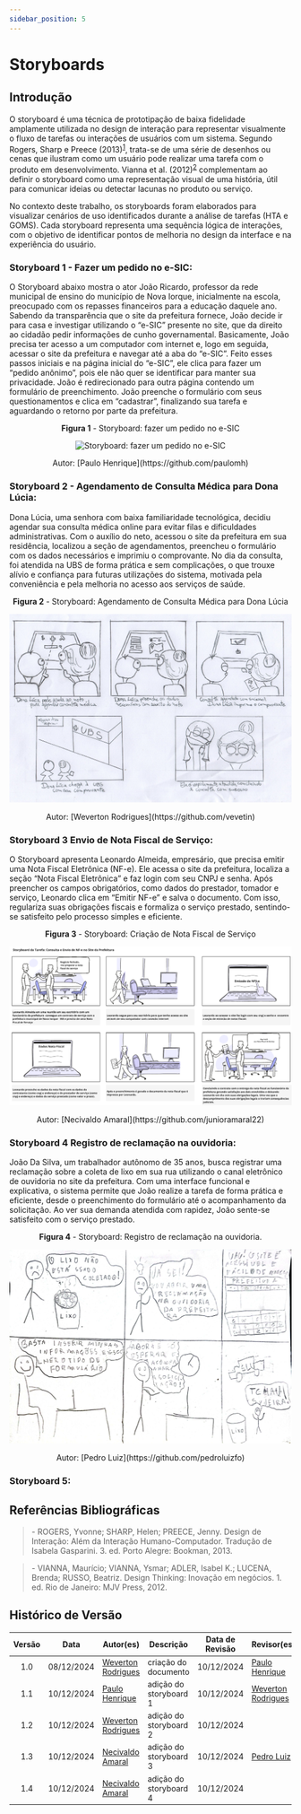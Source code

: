 ```yaml
---
sidebar_position: 5
---
```


# Storyboards

## Introdução

O storyboard é uma técnica de prototipação de baixa fidelidade amplamente utilizada no design de interação para representar visualmente o fluxo de tarefas ou interações de usuários com um sistema. Segundo Rogers, Sharp e Preece (2013)<sup>[1](../nivel01/storyboards.md#referências-bibliográficas)</sup>, trata-se de uma série de desenhos ou cenas que ilustram como um usuário pode realizar uma tarefa com o produto em desenvolvimento. Vianna et al. (2012)<sup>[2](../nivel01/storyboards.md#referências-bibliográficas)</sup> complementam ao definir o storyboard como uma representação visual de uma história, útil para comunicar ideias ou detectar lacunas no produto ou serviço.

No contexto deste trabalho, os storyboards foram elaborados para visualizar cenários de uso identificados durante a análise de tarefas (HTA e GOMS). Cada storyboard representa uma sequência lógica de interações, com o objetivo de identificar pontos de melhoria no design da interface e na experiência do usuário.

### Storyboard 1 - Fazer um pedido no e-SIC:

O Storyboard abaixo mostra o ator João Ricardo, professor da rede municipal de ensino do município de Nova Iorque, inicialmente na escola, preocupado com os repasses financeiros para a educação daquele ano. Sabendo da transparência que o site da prefeitura fornece, João decide ir para casa e investigar utilizando o “e-SIC” presente no site, que da direito ao cidadão pedir informações de cunho governamental. Basicamente, João precisa ter acesso a um computador com internet e, logo em seguida, acessar o site da prefeitura e navegar até a aba do “e-SIC”. Feito esses passos iniciais e na página inicial do “e-SIC”, ele clica para fazer um “pedido anônimo”, pois ele não quer se identificar para manter sua privacidade. João é redirecionado para outra página contendo um formulário de preenchimento. João preenche o formulário com seus questionamentos e clica em “cadastrar”, finalizando sua tarefa e aguardando o retorno por parte da prefeitura.

<center>

<p style={{ textAlign: 'center', fontSize: '18px' }}><b>Figura 1</b> - Storyboard: fazer um pedido no e-SIC</p>

![Storyboard: fazer um pedido no e-SIC](../assets/storyboard-paulo.jpg)

<p style={{ textAlign: 'center', fontSize: '17px' }}>Autor: [Paulo Henrique](https://github.com/paulomh)</p>

</center>

### Storyboard 2 - Agendamento de Consulta Médica para Dona Lúcia:

Dona Lúcia, uma senhora com baixa familiaridade tecnológica, decidiu agendar sua consulta médica online para evitar filas e dificuldades administrativas. Com o auxílio do neto, acessou o site da prefeitura em sua residência, localizou a seção de agendamentos, preencheu o formulário com os dados necessários e imprimiu o comprovante. No dia da consulta, foi atendida na UBS de forma prática e sem complicações, o que trouxe alívio e confiança para futuras utilizações do sistema, motivada pela conveniência e pela melhoria no acesso aos serviços de saúde.

<center>

<p style={{ textAlign: 'center', fontSize: '18px' }}><b>Figura 2</b> - Storyboard: Agendamento de Consulta Médica para Dona Lúcia</p>

![Storyboard: agendamento de consulta médica](../assets/storyboard-weverton.jfif)

<p style={{ textAlign: 'center', fontSize: '17px' }}>Autor: [Weverton Rodrigues](https://github.com/vevetin)</p>

</center>


### Storyboard 3 Envio de Nota Fiscal de Serviço:

O Storyboard apresenta Leonardo Almeida, empresário, que precisa emitir uma Nota Fiscal Eletrônica (NF-e). Ele acessa o site da prefeitura, localiza a seção “Nota Fiscal Eletrônica” e faz login com seu CNPJ e senha. Após preencher os campos obrigatórios, como dados do prestador, tomador e serviço, Leonardo clica em “Emitir NF-e” e salva o documento. Com isso, regulariza suas obrigações fiscais e formaliza o serviço prestado, sentindo-se satisfeito pelo processo simples e eficiente.

<center>

<p style={{ textAlign: 'center', fontSize: '18px' }}><b>Figura 3</b> - Storyboard: Criação de Nota Fiscal de Serviço</p>

![Storyboard: agendamento de consulta médica](../assets/storyboard-necivaldo.png)

<p style={{ textAlign: 'center', fontSize: '17px' }}>Autor: [Necivaldo Amaral](https://github.com/junioramaral22)</p>

</center>


### Storyboard 4 Registro de reclamação na ouvidoria:

João Da Silva, um trabalhador autônomo de 35 anos, busca registrar uma reclamação sobre a coleta de lixo em sua rua utilizando o canal eletrônico de ouvidoria no site da prefeitura. Com uma interface funcional e explicativa, o sistema permite que João realize a tarefa de forma prática e eficiente, desde o preenchimento do formulário até o acompanhamento da solicitação. Ao ver sua demanda atendida com rapidez, João sente-se satisfeito com o serviço prestado.

<center>

<p style={{ textAlign: 'center', fontSize: '18px' }}><b>Figura 4</b> - Storyboard: Registro de reclamação na ouvidoria.</p>

![Ouvidoria](../assets/Storyboard-Pedro.jpg)

<p style={{ textAlign: 'center', fontSize: '17px' }}>Autor: [Pedro Luiz](https://github.com/pedroluizfo)</p>

</center>

### Storyboard 5:




## Referências Bibliográficas
> \- ROGERS, Yvonne; SHARP, Helen; PREECE, Jenny. Design de Interação: Além da Interação Humano-Computador. Tradução de Isabela Gasparini. 3. ed. Porto Alegre: Bookman, 2013.

> \- VIANNA, Maurício; VIANNA, Ysmar; ADLER, Isabel K.; LUCENA, Brenda; RUSSO, Beatriz. Design Thinking: Inovação em negócios. 1. ed. Rio de Janeiro: MJV Press, 2012.

## Histórico de Versão

| Versão | Data | Autor(es) | Descrição | Data de Revisão | Revisor(es) |
|:---:|:---:|---|---|:---:|---|
| 1.0 | 08/12/2024 | [Weverton Rodrigues](https://github.com/vevetin) | criação do documento | 10/12/2024 | [Paulo Henrique](https://github.com/paulomh) |
| 1.1 | 10/12/2024 | [Paulo Henrique](https://github.com/paulomh) | adição do storyboard 1 | 10/12/2024 | [Weverton Rodrigues](https://github.com/vevetin) |
| 1.2 | 10/12/2024 | [Weverton Rodrigues](https://github.com/vevetin) | adição do storyboard 2 | 10/12/2024 |  |
| 1.3 | 10/12/2024 | [Necivaldo Amaral](https://github.com/junioramaral22) | adição do storyboard 3 | 10/12/2024 | [Pedro Luiz](https://github.com/pedroluizfo) |
| 1.4 | 10/12/2024 | [Necivaldo Amaral](https://github.com/pedroluizfo) | adição do storyboard 4 | 10/12/2024 |  |